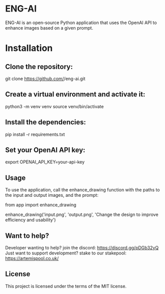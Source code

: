 # ENG-AI

ENG-AI is an open-source Python application that uses the OpenAI API to enhance images based on a given prompt.

# Installation

## Clone the repository:
git clone https://github.com/<your-github-username>/eng-ai.git

## Create a virtual environment and activate it:
python3 -m venv venv
source venv/bin/activate

## Install the dependencies:
pip install -r requirements.txt

## Set your OpenAI API key:
export OPENAI_API_KEY=your-api-key

## Usage
To use the application, call the enhance_drawing function with the paths to the input and output images, and the prompt:

from app import enhance_drawing

enhance_drawing('input.png', 'output.png', 'Change the design to improve efficiency and usability')

## Want to help?
Developer wanting to help? join the discord: https://discord.gg/pDGb32yQ
Just want to support development? stake to our stakepool: https://artemispool.co.uk/
  
## License
This project is licensed under the terms of the MIT license.
